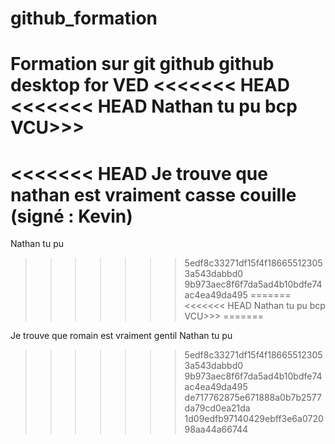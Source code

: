 # github_formation

Formation sur git github github desktop for VED
<<<<<<< HEAD
<<<<<<< HEAD
Nathan tu pu bcp
VCU>>>
=======
<<<<<<< HEAD
Je trouve que nathan est vraiment casse couille (signé : Kevin)
=======
Nathan tu pu
>>>>>>> 5edf8c33271df15f4f186655123053a543dabbd0
>>>>>>> 9b973aec8f6f7da5ad4b10bdfe74ac4ea49da495
=======
<<<<<<< HEAD
Nathan tu pu bcp
VCU>>>
=======

Je trouve que romain est vraiment gentil
Nathan tu pu

> > > > > > > 5edf8c33271df15f4f186655123053a543dabbd0
> > > > > > > 9b973aec8f6f7da5ad4b10bdfe74ac4ea49da495
>>>>>>> de717762875e671888a0b7b2577da79cd0ea21da
>>>>>>> 1d09edfb97140429ebff3e6a072098aa44a66744
